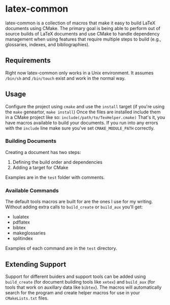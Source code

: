 # latex-common
latex-common is a collection of macros that make it easy to build LaTeX
documents using CMake.  The primary goal is being able to perform out of source
builds of LaTeX documents and use CMake to handle dependency management when
using features that require multiple steps to build (e.g., glossaries, indexes,
and bibliographies).

## Requirements
Right now latex-common only works in a Unix environment.  It assumes `/bin/sh`
and `/bin/touch` exist and work in the normal way.

## Usage
Configure the project using `cmake` and use the `install` target (if you're
using the `make` geneartor, `make install`)  Once the files are installed
include them in a CMake project like so: `include(/path/to/TexHelper.cmake)`
That's it, you have macros available to build your documents.  If you run into
any errors with the `include` line make sure you've set `CMAKE_MODULE_PATH`
correctly.

### Building Documents
Creating a document has two steps:

1. Defining the build order and dependencies
2. Adding a target for CMake

Examples are in the `test` folder with comments.

### Available Commands
The default tools macros are built for are the ones I use for my writing.
Without adding extra calls to `build_create` or `build_aux` you'll get:

* lualatex
* pdflatex
* bibtex
* makeglossaries
* splitindex

Examples of each command are in the `test` directory.

## Extending Support
Support for different buiders and support tools can be added using
`build_create` (for document building tools like `xetex`) and `build_aux` (for
tools that work on auxillary data like `bibtex`).  The macros will
automatically search for the program and create helper macros for use in your
`CMakeLists.txt` files.
